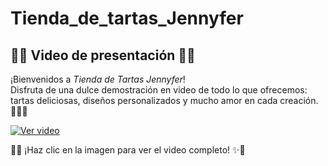 # Tienda_de_tartas_Jennyfer

## 🍰🎥 Video de presentación 🎂✨

¡Bienvenidos a *Tienda de Tartas Jennyfer*!  
Disfruta de una dulce demostración en video de todo lo que ofrecemos: tartas deliciosas, diseños personalizados y mucho amor en cada creación. 💖👩‍🍳

[![Ver video](https://img.youtu.be/5GEuhzTMT2M/hqdefault.jpg)](https://youtu.be/5GEuhzTMT2M)

🧁✨ ¡Haz clic en la imagen para ver el video completo! ✨🧁
